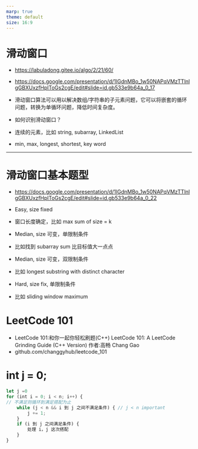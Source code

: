 ```yaml
---
marp: true
theme: default
size: 16:9
---
```


# 滑动窗口

- https://labuladong.gitee.io/algo/2/21/60/
- https://docs.google.com/presentation/d/1lGdnMBo_1w50NAPqVMzTTlnlgGBXUxzfHpIToGs2cgE/edit#slide=id.gb533e9b64a_0_17

- 滑动窗口算法可以用以解决数组/字符串的子元素问题，它可以将嵌套的循环问题，转换为单循环问题，降低时间复杂度。

- 如何识别滑动窗口？
- 连续的元素，比如 string, subarray, LinkedList
- min, max, longest, shortest, key word

---

# 滑动窗口基本题型

- https://docs.google.com/presentation/d/1lGdnMBo_1w50NAPqVMzTTlnlgGBXUxzfHpIToGs2cgE/edit#slide=id.gb533e9b64a_0_22

- Easy, size fixed
- 窗口长度确定，比如 max sum of size = k
- Median, size 可变，单限制条件
- 比如找到 subarray sum 比目标值大一点点
- Median, size 可变，双限制条件
- 比如 longest substring with distinct character
- Hard, size fix, 单限制条件
- 比如 sliding window maximum

# LeetCode 101

- LeetCode 101:和你一起你轻松刷题(C++) LeetCode 101: A LeetCode Grinding Guide (C++ Version) 作者:高畅 Chang Gao
- github.com/changgyhub/leetcode_101

# int j = 0;

```js
let j =0
for (int i = 0; i < n; i++) {
// 不满足则循环到满足搭配为止
    while (j < n && i 到 j 之间不满足条件) { // j < n important
        j += 1;
    }
    if (i 到 j 之间满足条件) {
        处理 i，j 这次搭配
    }
}
```
